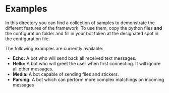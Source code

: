# Examples

In this directory you can find a collection of samples to demonstrate the different features of the framework. To use them, copy the python files **and** the configuration folder and fill in your bot token at the designated spot in the configuration file.


The following examples are currently available:

* **Echo:** A bot who will send back all received text messages.
* **Hello:** A bot who will greet the user when first connecting. It will ignore all other messages.
* **Media:** A bot capable of sending files and stickers.
* **Parsing:** A bot which can perform more complex matchings on incoming messages
